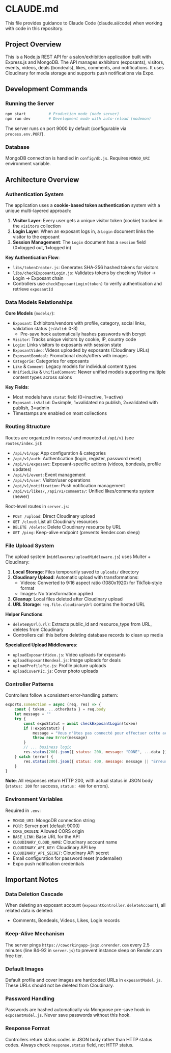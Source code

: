 # CLAUDE.md

This file provides guidance to Claude Code (claude.ai/code) when working with code in this repository.

## Project Overview

This is a Node.js REST API for a salon/exhibition application built with Express.js and MongoDB. The API manages exhibitors (exposants), visitors, events, videos, deals (bondeals), likes, comments, and notifications. It uses Cloudinary for media storage and supports push notifications via Expo.

## Development Commands

### Running the Server
```bash
npm start          # Production mode (node server)
npm run dev        # Development mode with auto-reload (nodemon)
```

The server runs on port 9000 by default (configurable via `process.env.PORT`).

### Database
MongoDB connection is handled in `config/db.js`. Requires `MONGO_URI` environment variable.

## Architecture Overview

### Authentication System
The application uses a **cookie-based token authentication** system with a unique multi-layered approach:

1. **Visitor Layer**: Every user gets a unique visitor token (cookie) tracked in the `visitors` collection
2. **Login Layer**: When an exposant logs in, a `Login` document links the visitor to the exposant
3. **Session Management**: The `Login` document has a `session` field (0=logged out, 1=logged in)

**Key Authentication Flow**:
- `libs/tokenCreator.js`: Generates SHA-256 hashed tokens for visitors
- `libs/checkExposantLogin.js`: Validates tokens by checking Visitor → Login → Exposant chain
- Controllers use `checkExposantLogin(token)` to verify authentication and retrieve `exposantId`

### Data Models Relationships

**Core Models** (`models/`):
- `Exposant`: Exhibitors/vendors with profile, category, social links, validation status (`isValid`: 0-3)
  - Pre-save hook automatically hashes passwords with bcrypt
- `Visitor`: Tracks unique visitors by cookie, IP, country code
- `Login`: Links visitors to exposants with session state
- `ExposantVideo`: Videos uploaded by exposants (Cloudinary URLs)
- `ExposantBondeal`: Promotional deals/offers with images
- `Categorie`: Categories for exposants
- `Like` & `Comment`: Legacy models for individual content types
- `UnifiedLike` & `UnifiedComment`: Newer unified models supporting multiple content types across salons

**Key Fields**:
- Most models have `statut` field (0=inactive, 1=active)
- `Exposant.isValid`: 0=simple, 1=validated no publish, 2=validated with publish, 3=admin
- Timestamps are enabled on most collections

### Routing Structure

Routes are organized in `routes/` and mounted at `/api/v1` (see `routes/index.js`):

- `/api/v1/app`: App configuration & categories
- `/api/v1/auth`: Authentication (login, register, password reset)
- `/api/v1/exposant`: Exposant-specific actions (videos, bondeals, profile updates)
- `/api/v1/event`: Event management
- `/api/v1/user`: Visitor/user operations
- `/api/v1/notification`: Push notification management
- `/api/v1/likes/`, `/api/v1/comments/`: Unified likes/comments system (newer)

Root-level routes in `server.js`:
- `POST /upload`: Direct Cloudinary upload
- `GET /cloud`: List all Cloudinary resources
- `DELETE /delete`: Delete Cloudinary resource by URL
- `GET /ping`: Keep-alive endpoint (prevents Render.com sleep)

### File Upload System

The upload system (`middlewares/uploadMiddleware.js`) uses Multer + Cloudinary:

1. **Local Storage**: Files temporarily saved to `uploads/` directory
2. **Cloudinary Upload**: Automatic upload with transformations:
   - Videos: Converted to 9:16 aspect ratio (1080x1920) for TikTok-style format
   - Images: No transformation applied
3. **Cleanup**: Local files deleted after Cloudinary upload
4. **URL Storage**: `req.file.cloudinaryUrl` contains the hosted URL

**Helper Functions**:
- `deleteByUrl(url)`: Extracts public_id and resource_type from URL, deletes from Cloudinary
- Controllers call this before deleting database records to clean up media

**Specialized Upload Middlewares**:
- `uploadExposantVideo.js`: Video uploads for exposants
- `uploadExposantBondeal.js`: Image uploads for deals
- `uploadProfilePic.js`: Profile picture uploads
- `uploadCoverPic.js`: Cover photo uploads

### Controller Patterns

Controllers follow a consistent error-handling pattern:
```javascript
exports.someAction = async (req, res) => {
    const { token, ...otherData } = req.body
    let message = ""
    try {
        const expoStatut = await checkExposantLogin(token)
        if (!expoStatut) {
            message = "Vous n'êtes pas connecté pour effectuer cette action!"
            throw new Error(message)
        }
        // ... business logic
        res.status(200).json({ status: 200, message: "DONE", ...data })
    } catch (error) {
        res.status(200).json({ status: 400, message: message || "Erreur...", error: error.message })
    }
}
```

**Note**: All responses return HTTP 200, with actual status in JSON body (`status: 200` for success, `status: 400` for errors).

### Environment Variables

Required in `.env`:
- `MONGO_URI`: MongoDB connection string
- `PORT`: Server port (default 9000)
- `CORS_ORIGIN`: Allowed CORS origin
- `BASE_LINK`: Base URL for the API
- `CLOUDINARY_CLOUD_NAME`: Cloudinary account name
- `CLOUDINARY_API_KEY`: Cloudinary API key
- `CLOUDINARY_API_SECRET`: Cloudinary API secret
- Email configuration for password reset (nodemailer)
- Expo push notification credentials

## Important Notes

### Data Deletion Cascade
When deleting an exposant account (`exposantController.deleteAccount`), all related data is deleted:
- Comments, Bondeals, Videos, Likes, Login records

### Keep-Alive Mechanism
The server pings `https://coworkingapp-jaqx.onrender.com` every 2.5 minutes (line 84-92 in `server.js`) to prevent instance sleep on Render.com free tier.

### Default Images
Default profile and cover images are hardcoded URLs in `exposantModel.js`. These URLs should not be deleted from Cloudinary.

### Password Handling
Passwords are hashed automatically via Mongoose pre-save hook in `exposantModel.js`. Never save passwords without this hook.

### Response Format
Controllers return status codes in JSON body rather than HTTP status codes. Always check `response.status` field, not HTTP status.
